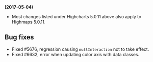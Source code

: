 **(2017-05-04)**
        
- Most changes listed under Highcharts 5.0.11 above also apply to Highmaps 5.0.11.

## Bug fixes 
- Fixed #5676, regression causing `nullInteraction` not to take effect.
- Fixed #6632, error when updating color axis with data classes.